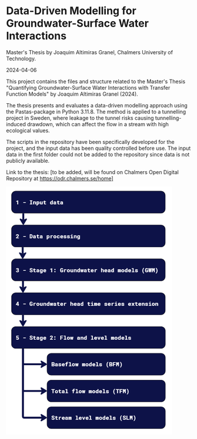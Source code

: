 # Data-Driven Modelling for Groundwater-Surface Water Interactions
Master's Thesis by Joaquim Altimiras Granel, Chalmers University of Technology.

2024-04-06

This project contains the files and structure related to the Master's Thesis "Quantifying Groundwater-Surface Water Interactions with Transfer Function Models" by Joaquim Altimiras Granel (2024).

The thesis presents and evaluates a data-driven modelling approach using the Pastas-package in Python 3.11.8. The method is applied to a tunnelling project in Sweden, where leakage to the tunnel risks causing tunnelling-induced drawdown, which can affect the flow in a stream with high ecological values.

The scripts in the repository have been specifically developed for the project, and the input data has been quality controlled before use. The input data in the first folder could not be added to the repository since data is not publicly available.

Link to the thesis: [to be added, will be found on Chalmers Open Digital Repository at https://odr.chalmers.se/home]

![File structure of the project:](readme_file_structure.png)